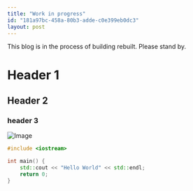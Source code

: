 ```yaml
---
title: "Work in progress"
id: "181a97bc-458a-80b3-adde-c0e399eb0dc3"
layout: post
---
```


This blog is in the process of building rebuilt. Please stand by.


# Header 1


## Header 2


### header 3


![Image](https://prod-files-secure.s3.us-west-2.amazonaws.com/d5c5de71-5e60-49fc-bdf1-e3b945db42bb/b3696ffd-da57-45f5-a1c3-6b5ce8c15327/image.png?X-Amz-Algorithm=AWS4-HMAC-SHA256&X-Amz-Content-Sha256=UNSIGNED-PAYLOAD&X-Amz-Credential=AKIAT73L2G45FSPPWI6X%2F20250120%2Fus-west-2%2Fs3%2Faws4_request&X-Amz-Date=20250120T180852Z&X-Amz-Expires=3600&X-Amz-Signature=b646fd3f1ce8123c6e72066e3660aeae8665ab5a90118547ab1718a03d4739f6&X-Amz-SignedHeaders=host&x-id=GetObject)


```c++
#include <iostream>

int main() {
	std::cout << "Hello World" << std::endl;
	return 0;
}
```

